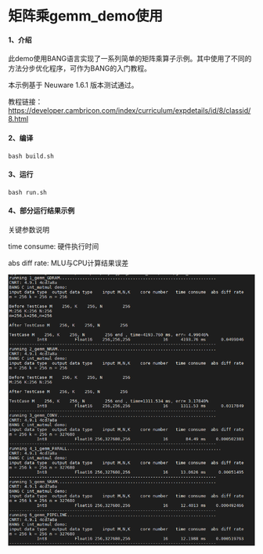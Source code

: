 # 矩阵乘gemm_demo使用

#### 1、介绍

此demo使用BANG语言实现了一系列简单的矩阵乘算子示例。其中使用了不同的方法分步优化程序，可作为BANG的入门教程。

本示例基于 Neuware 1.6.1 版本测试通过。

教程链接：https://developer.cambricon.com/index/curriculum/expdetails/id/8/classid/8.html

#### 2、编译

```shell
bash build.sh
```

#### 3、运行

```shell
bash run.sh
```

#### 4、部分运行结果示例

关键参数说明

time consume: 硬件执行时间

abs diff rate: MLU与CPU计算结果误差

![Image text](https://github.com/CambriconECO/BANGC_Gemm_Tutorial/blob/master/gemm_result.png)
